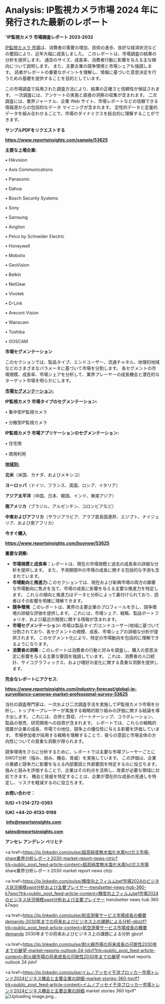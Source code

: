 # Analysis: IP監視カメラ市場 2024 年に発行された最新のレポート

"<strong>IP監視カメラ 市場調査レポート 2023-2032</strong>

<a href=https://www.reportsinsights.com/sample/53625>IP監視カメラ 市場</a>は、消費者の需要の増加、技術の進歩、良好な経済状況などの要因により、近年大幅に成長しました。 このレポートは、市場調査の結果の分析を提供します。 通貨のサイズ、成長率、消費者行動に影響を与える主な傾向について説明します。 また、主要企業の競争環境と市場シェアも強調します。 読者がレポートの重要なポイントを理解し、情報に基づいた意思決定を行うための基礎を提供することを目的としています。

この市場調査で採用された調査方法により、結果の正確さと信頼性が保証されます。 一次調査には、アンケートの実施と直接の洞察の収集が含まれます。 二次調査には、業界ジャーナル、企業 Web サイト、市場レポートなどの信頼できる情報源からの包括的なデータ マイニングが含まれます。 定性的データと定量的データを組み合わせることで、市場のダイナミクスを総合的に理解することができます。

<strong><b>サンプルPDFをリクエストする</b></strong>

<a href=https://www.reportsinsights.com/sample/53625><strong><u>https://www.reportsinsights.com/sample/53625</u></strong></a>

<strong>主要な上場企業:</strong>

• Hikvision

• Axis Communications

• Panasonic

• Dahua

• Bosch Security Systems

• Sony

• Samsung

• Avigilon

• Pelco by Schneider Electric

• Honeywell

• Mobotix

• GeoVision

• Belkin

• NetGear

• Vivotek

• D-Link

• Arecont Vision

• Wanscam

• Toshiba

• GOSCAM

<strong>市場セグメンテーション</strong>

このセクションでは、製品タイプ、エンドユーザー、流通チャネル、地理的地域などのさまざまなパラメータに基づいて市場を分割します。 各セグメントの市場規模、成長率、市場シェアを分析して、業界プレーヤーの成長機会と潜在的なターゲット市場を明らかにします。

<strong><u>市場セグメンテーション</u></strong><strong><u>:</u></strong>

<strong>IP監視カメラ 市場タイプのセグメンテーション:</strong>

• 集中型IP監視カメラ

• 分散型IP監視カメラ

<strong>IP監視カメラ 市場アプリケーションのセグメンテーション:</strong>

• 住宅用

• 商用利用

<strong><u>地域別</u></strong><strong><u>:</u></strong>

<strong>北米</strong>（米国、カナダ、およびメキシコ）

<strong>ヨーロッパ</strong>（ドイツ、フランス、英国、ロシア、イタリア）

<strong>アジア太平洋</strong>（中国、日本、韓国、インド、東南アジア）

<strong>南アメリカ</strong>（ブラジル、アルゼンチン、コロンビアなど）

<strong>中東およびアフリカ</strong>（サウジアラビア、アラブ首長国連邦、エジプト、ナイジェリア、および南アフリカ）

<strong>今すぐ購入</strong>

<a href=https://www.reportsinsights.com/buynow/53625><strong><u>https://www.reportsinsights.com/buynow/53625</u></strong></a>

<strong>重要な洞察:</strong>
<ul>
  <li><strong>市場規模と成長率：</strong>レポートは、現在の市場規模と過去の成長率の詳細な分析を提供します。 また、予測期間中の市場の成長に関する包括的な予測も含まれています。</li>
  <li><strong>市場動向と推進力:</strong>このセクションでは、現在および新興市場の両方の顕著な市場動向に焦点を当て、市場の成長に影響を与える主要な推進力を特定します。 これらの傾向と推進力はデータと分析によって裏付けられており、読者はその影響を明確に理解できます。</li>
  <li><strong>競争環境</strong>: このレポートは、業界の主要企業のプロフィールを示し、競争環境の詳細な評価を提供します。 これには、市場シェア、戦略、製品ポートフォリオ、および最近の開発に関する情報が含まれます。</li>
  <li><strong>市場セグメンテーション: </strong>市場は製品タイプ/エンドユーザー/地域に基づいて分割されており、各セグメントの規模、成長、市場シェアの詳細な分析が提供されます。 このセグメント化により、特定の市場動向を包括的に理解できるようになります。</li>
  <li><strong>消費者の洞察 : </strong>このレポートは消費者の行動と好みを調査し、購入の意思決定に影響を与える主要な要因を強調しています。 これは、消費者の人口統計、サイコグラフィックス、および嗜好の変化に関する貴重な洞察を提供します。</li>
</ul>
<strong>完全なレポートにアクセス:</strong>

<a href=https://www.reportsinsights.com/industry-forecast/global-ip-surveillance-cameras-market-professional-survey-53625><strong><u><b>https://www.reportsinsights.com/industry-forecast/global-ip-surveillance-cameras-market-professional-survey-53625</b></u></strong></a>

当社の調査専門家は、一次および二次調査手法を実施してIP監視カメラ市場を分析し、トップキープレーヤーが実施する戦略的取り組みの評価に関する結論を導き出します。 これには、合併と買収、パートナーシップ、コラボレーション、製品の発売、研究開発への投資が含まれます。 レポートでは、これらの戦略的措置が企業の成長、市場での地位、競争上の優位性に与える影響を評価しています。 市場参加者が採用する戦略を理解することで、彼らの意図と市場全体の方向性についての貴重な洞察が得られます。

競争環境をさらに分析するために、レポートでは主要な市場プレーヤーごとにSWOT分析（強み、弱み、機会、脅威）を実施しています。 この評価は、企業の業績と競争力に影響を与える内部要因と外部要因を特定するのに役立ちます。 強みと弱みを評価することで、企業はその利点を活用し、改善が必要な領域に対処できます。 機会と脅威を特定することは、企業が潜在的な成長の見通しを特定し、リスクを軽減するのに役立ちます。

<strong>お問い合わせ：</strong>

<strong>(US) +1-214-272-0393</strong>

<strong>(UK) +44-20-8133-9198</strong>

<strong> </strong><a href=info@reportsinsights.com><strong><u>info@reportsinsights.com</u></strong></a>

<a href=sales@reportsinsights.com><strong><u>sales@reportsinsights.com</u></strong></a>

<strong>アンセレ アンデレン ベリヒテ</strong>

<a href=https://jp.linkedin.com/pulse/超高純度無水塩化水素hclガス市場-share業界分析レポート2030-market-report-news-ctrjc?trk=public_post_feed-article-content>超高純度無水塩化水素hclガス市場 share業界分析レポート2030 market report news ctrjc</a>

<a href=https://jp.linkedin.com/pulse/輝度向上フィルムbef市場2024のビジネス状況規模swot分析および主要プレイヤー-trendsetter-news-hub-360-k7wpc?trk=public_post_feed-article-content>輝度向上フィルムbef市場2024のビジネス状況規模swot分析および主要プレイヤー trendsetter news hub 360 k7wpc</a>

<a href=https://jp.linkedin.com/pulse/航空測量サービス市場成長の概要demands-2030年までの将来およびビジネス上の課題による分析-gbzzf?trk=public_post_feed-article-content>航空測量サービス市場成長の概要demands 2030年までの将来およびビジネス上の課題による分析 gbzzf</a>

<a href=https://jp.linkedin.com/pulse/耐火綿市場の将来成長の可能性2030年までの展望-market-reports-outlook-24-jidvf?trk=public_post_feed-article-content>耐火綿市場の将来成長の可能性2030年までの展望 market reports outlook 24 jidvf</a>

<a href=https://jp.linkedin.com/pulse/イムノアッセイ干渉ブロッカー市場トレンド2024ビジネス機会と主要企業の詳細-market-stories-360-tqvlf?trk=public_post_feed-article-content>イムノアッセイ干渉ブロッカー市場トレンド2024ビジネス機会と主要企業の詳細 market stories 360 tqvlf</a>"
![Uploading image.png…]()
